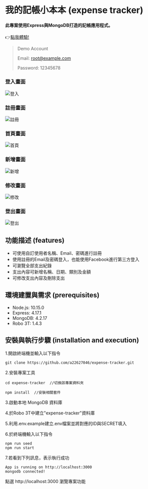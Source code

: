 # 我的記帳小本本 (expense tracker)

#### 此專案使用Express與MongoDB打造的記帳應用程式。



:point_right:[點我體驗!](https://peaceful-reef-01916.herokuapp.com/)

> Demo Account
> 
> Email: root@example.com
> 
> Password: 12345678

### 登入畫面
![登入](https://user-images.githubusercontent.com/82774991/160234752-25eb7d2d-742c-46ba-8e9c-ca0b9e1a5a03.PNG)

### 註冊畫面
![註冊](https://user-images.githubusercontent.com/82774991/160235312-8340537d-e07e-491c-8cd4-3a239172065d.PNG)

### 首頁畫面
 ![首頁](https://user-images.githubusercontent.com/82774991/160162640-d3c4f790-acb0-4757-beb2-8e9c67df8771.PNG)
 
### 新增畫面
![新增](https://user-images.githubusercontent.com/82774991/160234923-d000d68f-d9ff-4533-99f6-26394226310b.PNG)

### 修改畫面
![修改](https://user-images.githubusercontent.com/82774991/160234990-bd0d3caa-1d10-4f10-9abc-2fa78d23f108.PNG)

### 登出畫面
![登出](https://user-images.githubusercontent.com/82774991/160235136-20b7e9b8-b7f6-490d-8389-57d0320c38d9.PNG)


## 功能描述 (features)
* 可使用自訂使用者名稱、Email、密碼進行註冊
* 使用註冊的Email及密碼登入，也能使用Facebook進行第三方登入
* 可瀏覽全部支出紀錄
* 支出內容可新增名稱、日期、類別及金額
* 可修改支出內容及刪除支出
## 環境建置與需求 (prerequisites)
* Node.js: 10.15.0 
* Express: 4.17.1
* MongoDB: 4.2.17
* Robo 3T: 1.4.3

## 安裝與執行步驟 (installation and execution)
1.開啟終端機並輸入以下指令
```
git clone https://github.com/a22627046/expense-tracker.git
```
2.安裝專案工具
```
cd expense-tracker  //切換該專案資料夾
```
```
npm install  //安裝相關套件
```
3.啟動本地 MongoDB 資料庫

4.於Robo 3T中建立"expense-tracker"資料庫

5.利用.env.example建立.env檔案並將對應的ID與SECRET填入

6.於終端機輸入以下指令
```
npm run seed
npm run start
```
7.若看到下列訊息，表示執行成功
```
App is running on http://localhost:3000
mongodb connected!
```
點選 http://localhost:3000 瀏覽專案功能
